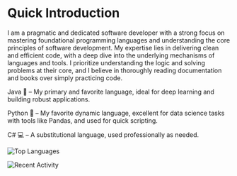 # Quick Introduction

I am a pragmatic and dedicated software developer with a strong focus on mastering foundational programming languages and understanding the core principles of software development. My expertise lies in delivering clean and efficient code, with a deep dive into the underlying mechanisms of languages and tools. I prioritize understanding the logic and solving problems at their core, and I believe in thoroughly reading documentation and books over simply practicing code.

Java 🌟 – My primary and favorite language, ideal for deep learning and building robust applications.

Python 🐍 – My favorite dynamic language, excellent for data science tasks with tools like Pandas, and used for quick scripting.

C# 💻 – A substitutional language, used professionally as needed.

![Top Languages](https://github-readme-stats.vercel.app/api/top-langs/?username=adpmk112&layout=compact)

![Recent Activity](https://github-readme-activity-graph.cyclic.app/graph?username=adpmk112)

